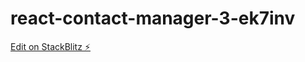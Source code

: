 # react-contact-manager-3-ek7inv

[Edit on StackBlitz ⚡️](https://stackblitz.com/edit/react-contact-manager-3-ek7inv)